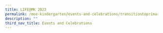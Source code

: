```yaml
---
title: LIFE@MK 2023
permalink: /moe-kindergarten/events-and-celebrations/transitiontoprimaryschool/
description: ""
third_nav_title: Events and Celebrations
---
```

